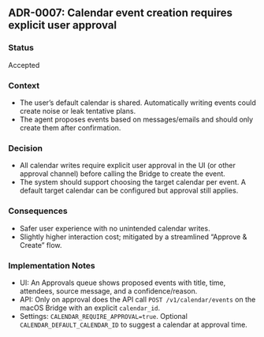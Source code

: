 ## ADR-0007: Calendar event creation requires explicit user approval

### Status
Accepted

### Context
- The user’s default calendar is shared. Automatically writing events could create noise or leak tentative plans.
- The agent proposes events based on messages/emails and should only create them after confirmation.

### Decision
- All calendar writes require explicit user approval in the UI (or other approval channel) before calling the Bridge to create the event.
- The system should support choosing the target calendar per event. A default target calendar can be configured but approval still applies.

### Consequences
- Safer user experience with no unintended calendar writes.
- Slightly higher interaction cost; mitigated by a streamlined “Approve & Create” flow.

### Implementation Notes
- UI: An Approvals queue shows proposed events with title, time, attendees, source message, and a confidence/reason.
- API: Only on approval does the API call `POST /v1/calendar/events` on the macOS Bridge with an explicit `calendar_id`.
- Settings: `CALENDAR_REQUIRE_APPROVAL=true`. Optional `CALENDAR_DEFAULT_CALENDAR_ID` to suggest a calendar at approval time.


